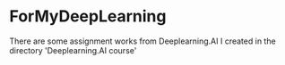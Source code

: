 # ForMyDeepLearning

There are some assignment works from Deeplearning.AI I created in the directory 'Deeplearning.AI course'
